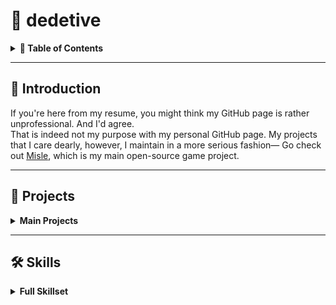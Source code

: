 # 🐸 dedetive

<details>
  <summary><strong>📜 Table of Contents</strong></summary>
  
- [📌 Introduction](#-introduction)
- [🧪 Projects](#-projects)
  - [🎮 Misle](#-misle)
  - [⚙️ Dotfiles](#%EF%B8%8F-dotfiles)
  - [🌀 Json Coding](#-json-coding)
- [🛠️ Skills](#%EF%B8%8F-skills)
  - [🧵 Languages](#-languages)
  - [🧰 Tools & Environments](#-tools--environments)
  - [🎲 Game Development](#-game-development)
  - [🖋️ Creative & Writing](#%EF%B8%8F-creative--writing)
  - [🤝 Soft Skills & Management](#-soft-skills--management)
  - [✨ Other Cool Stuff](#-other-cool-stuff)
  
</details>

---

## 📌 Introduction

If you're here from my resume, you might think my GitHub page is rather unprofessional. And I'd agree.  
That is indeed not my purpose with my personal GitHub page. My projects that I care dearly, however, I maintain in a more serious fashion— Go check out [Misle](https://github.com/dedetive/misle-java), which is my main open-source game project.

---

## 🧪 Projects
<details>
  <summary><strong>Main Projects</strong></summary>

### 🎮 Misle

- **Link:** [misle-java](https://github.com/dedetive/misle-java)
- **Description:** An open-source game, more specifically a turn-based, 2D, top-down RPG with (to come) extensive storytelling, where every choice matters.

---

### ⚙️ Dotfiles

- **Link:** [bibi-dotfiles](https://github.com/dedetive/bibi-dotfiles)
- **Description:** My personal publicly available dotfiles, which currently contains Swaylock / i3lock configuration and Sway config file.

---

### 🌀 Json Coding

- **Link:** [json-coding](https://github.com/dedetive/json-coding)
- **Description:** A joke idea. My plan was to be making a Turing Complete decoder of a custom-made esoteric programming language, all done in JSON files! Some of it is slightly more low-level than modern languages, such as explicit separation of sections by vars and real code, and closing the code at an `end 0` signal.
- **Note:** I have not yet made a detailed README for it, but I will soon.

</details>

---

## 🛠️ Skills
<details>
  <summary><strong>Full Skillset</strong></summary>

### 🧵 Languages
Java, Python, C, Bash, JSON, Fortran, CSS, JavaScript, Markdown Formatting
(*...and probably a few others I’ve touched and forgotten!*)

---

### 🧰 Tools & Environments
Git, Linux (Sway/i3), VSCode, JetBrains IDEs, NeoVim

---

### 🎲 Game Development
Game design, self-made 2D engines (Java-based), turn-based mechanics, UI/UX prototyping, event systems, narrative scripting

---

### 🖋️ Creative & Writing
Narrative writing, worldbuilding, dialogue systems, branching storylines, lore frameworks

---

### 🤝 Soft Skills & Management
Leadership of development teams, project coordination, collaborative work in open source, mentoring peers

---

### ✨ Other Cool Stuff
Shell scripting, general programming concepts (OOP, data structures, memory, etc), legal aspects of licensing (incl. drafting custom licenses!)

</details>
